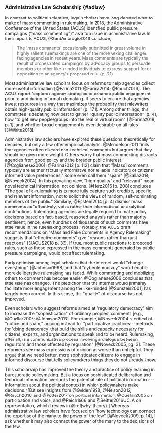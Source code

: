 ### Administrative Law Scholarship {#adlaw} 

In contrast to political scientists, legal scholars have long debated
what to make of mass commenting in rulemaking. In 2018, the Administrative Conference of the United States (ACUS)
    identified public pressure campaigns ("mass commenting")" as a top issue in administrative law. In
    their report to ACUS, @SantAmbrogio2018 conclude, 
    
> The 'mass comments' occasionally submitted in great volume in highly salient
    rulemakings are one of the more vexing challenges facing agencies in
    recent years. Mass comments are typically the result of orchestrated
    campaigns by advocacy groups to persuade members or other
    like-minded individuals to express support for or opposition to an
    agency's proposed rule. (p. 21)

Most administrative law scholars focus on reforms to
help agencies collect more useful information
[@Farina2011; @Farina2014; @Rauch2016]. The ACUS report "explores agency strategies to enhance public engagement prior to and during informal rulemaking. It seeks to ensure that agencies invest
 resources in a way that maximizes the probability that rulewriters
 obtain high-quality public information" (p. 171).
Among other things, this committee is debating how best to gather
"quality public information" (p. 4), how "to get new people/groups into the
real or virtual room" [@Farina2018, p. 1], and whether broad engagement is
even desirable on all rules [@White2018].

Administrative law scholars have explored these questions theoretically
for decades, but only a few offer empirical analysis. @Mendelson2011
finds that agencies often discard non-technical comments but argues that
they should be given more weight. Others worry that mass commenting
distracts agencies from good policy and the broader public interest
[@Coglianese2006]. @Farina2012 [p. 112] claim that "[Mass] comments
typically are neither factually informative nor reliable indicators of
citizens' informed value preferences." Some even call them "spam"
[@Balla2018; @Noveck2004]. In this prevailing view, "high-quality" and
"relevant" mean novel technical information, not opinions. @Herz2016 [p.
208] concludes "The goal of e-rulemaking is to more fully capture such
credible, specific, and relevant information, not to solicit the views
of random, self-nominating members of the public." Similarly,
@Epstein2014 [p. 4] dismiss mass comments as "effectively, votes rather
than informational or analytical contributions. Rulemaking agencies are
legally required to make policy decisions based on fact-based, reasoned
analysis rather than majority sentiment; hence, even hundreds of
thousands of such comments have little value in the rulemaking process."
Notably, the ACUS draft recommendations on "Mass and Fake Comments in
Agency Rulemaking" suggests that "effective comments" give "reasons
rather than just reactions" [@ACUS2018 p. 33]. If true, most public
reactions to proposed rules, such as those expressed in the mass comments generated by public pressure campaigns, would not affect rulemaking.

Early optimism among legal scholars that the internet would "change
everything" [@Johnson1998] and that "cyberdemocracy" would enable more
deliberative rulemaking has faded. While commenting and mobilizing
others to comment has become easier, @Coglianese2006 concludes that little
else has changed. The prediction that the internet would primarily
facilitate more engagement among the like-minded
[@Sunstein2001]  has largely been correct. In this
sense, the "quality" of discourse has not improved.

Even scholars who suggest reforms aimed at "regulatory democracy" aim to
increase the "sophistication" of ordinary peoples' comments
[e.g., @Cuellar2005; @Johnson2013]. For example, @Noveck2004 is critical of "notice and spam," arguing instead for
"participative practices---methods for 'doing democracy' that build the
skills and capacity necessary for citizens, experts, and organizations
to speak and to be heard. Rulemaking, after all, is a communicative
process involving a dialogue between regulators and those affected by
regulation" [@Noveck2005, pg. 3]. These reformers see mass expressions of opinion as worse than unhelpful. They argue that we need better, more sophisticated citizens to engage in informed discourse that tells policymakers things they do not already know. 

This scholarship has improved the theory and practice of policy learning
in bureaucratic policymaking. But a focus on sophisticated deliberation and technical
information overlooks the potential role of political information---information about the political context in which policymakers make decisions.^[But see insights from @Golden1998, @Nelson2012, @Rauch2016, and
    @Potter2017 on political information, @Cuellar2005 on participation
    and voice, and @Reich1966 and @Seifter2016UCLA on representation,
    which I review in \@ref(why-theory).]
Whereas administrative law scholars have focused on "how technology can
connect the expertise of the many to the power of the few"
[@Noveck2009, p. 14], I ask whether it may also connect the power of the many
to the decisions of the few.
